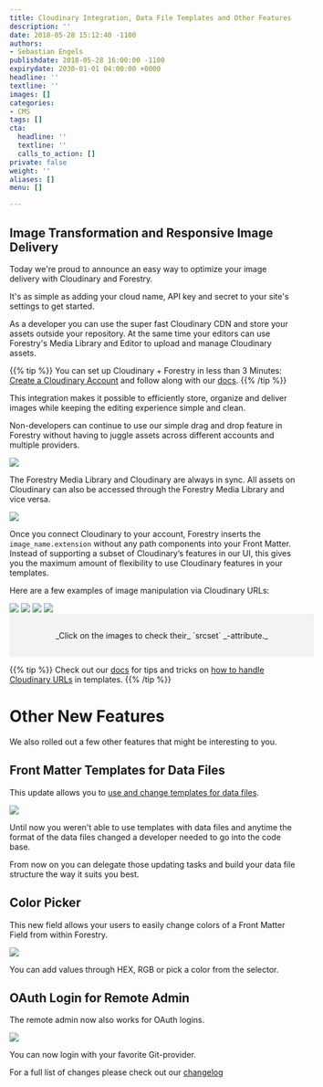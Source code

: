 ```yaml
---
title: Cloudinary Integration, Data File Templates and Other Features
description: ''
date: 2018-05-28 15:12:40 -1100
authors:
- Sebastian Engels
publishdate: 2018-05-28 16:00:00 -1100
expirydate: 2030-01-01 04:00:00 +0000
headline: ''
textline: ''
images: []
categories:
- CMS
tags: []
cta:
  headline: ''
  textline: ''
  calls_to_action: []
private: false
weight: ''
aliases: []
menu: []

---
```

## Image Transformation and Responsive Image Delivery

Today we're proud to announce an easy way to optimize your image delivery with Cloudinary and Forestry.

It's as simple as adding your cloud name, API key and secret to your site's settings to get started.

As a developer you can use the super fast Cloudinary CDN and store your assets outside your repository. At the same time your editors can use Forestry's Media Library and Editor to upload and manage Cloudinary assets.

{{% tip %}}
You can set up Cloudinary + Forestry in less than 3 Minutes: [Create a Cloudinary Account](https://cloudinary.com/) and follow along with our [docs](https://forestry.io/docs/media/cloudinary/).
{{% /tip %}}

This integration makes it possible to efficiently store, organize and deliver images while keeping the editing experience simple and clean. 

Non-developers can continue to use our simple drag and drop feature in Forestry without having to juggle assets across different accounts and multiple providers.

![](http://res.cloudinary.com/dljtb0dbc/image/upload/v1527561785/drag_drop.gif)

The Forestry Media Library and Cloudinary are always in sync. All assets on Cloudinary can also be accessed through the Forestry Media Library and vice versa.

![](/uploads/2018/05/forestry_cloudinary.png)

Once you connect Cloudinary to your account, Forestry inserts the `image_name.extension` without any path components into your Front Matter. Instead of supporting a subset of Cloudinary’s features in our UI, this gives you the maximum amount of flexibility to use Cloudinary features in your templates.

Here are a few examples of image manipulation via Cloudinary URLs: 
<div style="width:100%;"><div id="img-1" onclick="showURL('http://res.cloudinary.com/dljtb0dbc/image/upload/c_scale,h_220/v1527559425/uploads/2018/05/29/girl.jpg', 'cloudinary-url')" style="display:inline-block;"><img src="http://res.cloudinary.com/dljtb0dbc/image/upload/c_scale,h_220/v1527559425/uploads/2018/05/29/girl.jpg"/></div> <div id="img-2" onclick="showURL('http://res.cloudinary.com/dljtb0dbc/image/upload/c_crop,g_face/h_220/v1527559425/uploads/2018/05/29/girl.jpg', 'cloudinary-url')" style="display:inline-block;"> <img src="http://res.cloudinary.com/dljtb0dbc/image/upload/c_crop,g_face/h_220/v1527559425/uploads/2018/05/29/girl.jpg"/></div> <div id="img-3" onclick="showURL('http://res.cloudinary.com/dljtb0dbc/image/upload/c_scale,e_art:hokusai,h_220/v1527559425/uploads/2018/05/29/girl.jpg', 'cloudinary-url')" style="display:inline-block;"> <img src="http://res.cloudinary.com/dljtb0dbc/image/upload/c_scale,e_art:hokusai,h_220/v1527559425/uploads/2018/05/29/girl.jpg"/></div> <div id="img-4" onclick="showURL('http://res.cloudinary.com/dljtb0dbc/image/upload/c_scale,h_220,r_30/v1527559425/uploads/2018/05/29/girl.jpg', 'cloudinary-url')" style="display:inline-block;"><img src="http://res.cloudinary.com/dljtb0dbc/image/upload/c_scale,h_220,r_30/v1527559425/uploads/2018/05/29/girl.jpg"/></div></div><div style="width:100%;min-height:20px;background-color:#f1f3f5;padding:15px"><p id="cloudinary-url" style="word-break:break-all;text-align:center">_Click on the images to check their_ `srcset` _-attribute._</p></div> <script type="text/javascript">function showURL(url, target) {document.getElementById(target).innerHTML = url}</script><p>

{{% tip %}}
Check out our [docs](https://forestry.io/docs/media/cloudinary/#using-cloudinary-images) for tips and tricks on [how to handle Cloudinary URLs](https://forestry.io/docs/media/cloudinary/#using-cloudinary-images) in templates.
{{% /tip %}}

# Other New Features

We also rolled out a few other features that might be interesting to you.

## Front Matter Templates for Data Files

This update allows you to [use and change templates for data files](https://forestry.io/docs/editing/data-files/#customizing-fields).

![](/uploads/2018/05/template-for-data-files.png)

Until now you weren't able to use templates with data files and anytime the format of the data files changed a developer needed to go into the code base.

From now on you can delegate those updating tasks and build your data file structure the way it suits you best.

## Color Picker

This new field allows your users to easily change colors of a Front Matter Field from within Forestry.

![](/uploads/2018/05/color_picker.png)

You can add values through HEX, RGB or pick a color from the selector.

## OAuth Login for Remote Admin

The remote admin now also works for OAuth logins.

![](/uploads/2018/05/oauth-admin.png)

You can now login with your favorite Git-provider.

For a full list of changes please check out our [changelog](https://forestry.io/docs/changelog/2018-5-28-changelog/)